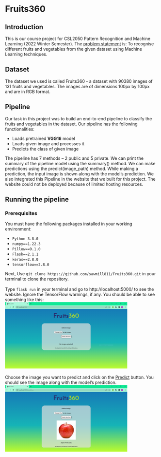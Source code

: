 # Fruits360
## Introduction
This is our course project for CSL2050 Pattern Recognition and Machine Learning (2022 Winter Semester). The <u>problem statement</u> is: To recognise different fruits and vegetables from the given dataset using Machine Learning techniques. 

## Dataset
The dataset we used is called Fruits360 - a dataset with 90380 images of 131 fruits and vegetables. The images are of dimensions 100px by 100px and are in RGB format.

## Pipeline
Our task in this project was to build an end-to-end pipeline to classify the fruits and vegetables in the dataset. Our pipeline has the following functionalities:
* Loads pretrained **VGG16** model
* Loads given image and processes it
* Predicts the class of given image

The pipeline has 7 methods – 2 public and 5 private. We can print the summary of the pipeline model using the summary() method. We can make predictions using the predict(image_path) method. While making a prediction, the input image is shown along with the model’s prediction.
We also integrated this Pipeline in the website that we built for this project. The website could not be deployed because of limited hosting resources.

## Running the pipeline
### Prerequisites
You must have the following packages installed in your working environment:
* `Python 3.8.0`
* `numpy==1.22.3`
* `Pillow==9.1.0`
* `Flask==2.1.1`
* `keras==2.8.0`
* `tensorflow==2.8.0`

Next, Use `git clone https://github.com/sawmill811/Fruits360.git` in your terminal to clone the repository.
<br><br>
Type `flask run` in your terminal and go to http://localhost:5000/ to see the website. Ignore the TensorFlow warnings, if any. You should be able to see something like this:
<br>
<img src="website-thumbnail.PNG" alt="Fruits360" width="80%">
<br><br>
Choose the image you want to predict and click on the <u>Predict</u> button. You should see the image along with the model’s prediction.<br>
<img src="website-thumbnail2.PNG" alt="Fruits360" width="80%">







